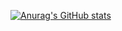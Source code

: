 [![Anurag's GitHub stats](https://github-readme-stats.vercel.app/api?username=Noname28439&show_icons=true&theme=highcontrast)](https://github.com/anuraghazra/github-readme-stats)
